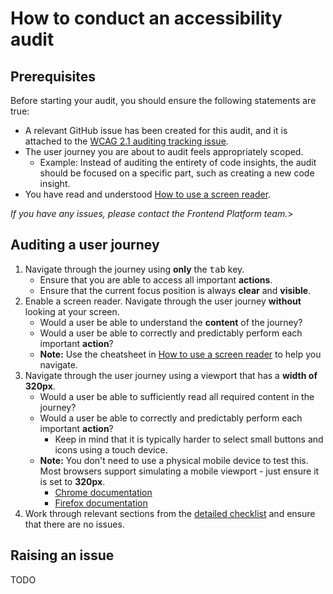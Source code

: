 # How to conduct an accessibility audit

## Prerequisites

Before starting your audit, you should ensure the following statements are true:

- A relevant GitHub issue has been created for this audit, and it is attached to the [WCAG 2.1 auditing tracking issue](https://github.com/sourcegraph/sourcegraph/issues/31475).
- The user journey you are about to audit feels appropriately scoped.
  - Example: Instead of auditing the entirety of code insights, the audit should be focused on a specific part, such as creating a new code insight.
- You have read and understood [How to use a screen reader](how-to-screen-reader.md).

<i>If you have any issues, please contact the Frontend Platform team.</i>>

## Auditing a user journey

1. Navigate through the journey using **only** the <kbd>tab</kbd> key.
    - Ensure that you are able to access all important **actions**.
    - Ensure that the current focus position is always **clear** and **visible**.
2. Enable a screen reader. Navigate through the user journey **without** looking at your screen.
    - Would a user be able to understand the **content** of the journey?
    - Would a user be able to correctly and predictably perform each important **action**?
    - **Note:** Use the cheatsheet in [How to use a screen reader](how-to-screen-reader.md) to help you navigate.
3. Navigate through the user journey using a viewport that has a **width of 320px**.
    - Would a user be able to sufficiently read all required content in the journey?
    - Would a user be able to correctly and predictably perform each important **action**?
      - Keep in mind that it is typically harder to select small buttons and icons using a touch device.
    - **Note:** You don't need to use a physical mobile device to test this. Most browsers support simulating a mobile viewport - just ensure it is set to **320px**.
      - [Chrome documentation](https://developer.chrome.com/docs/devtools/device-mode/#viewport)
      - [Firefox documentation](https://developer.mozilla.org/en-US/docs/Tools/Responsive_Design_Mode)
4. Work through relevant sections from the [detailed checklist](detailed-checklist.md) and ensure that there are no issues.

## Raising an issue

TODO
